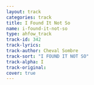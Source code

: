 ```yaml
---
layout: track
categories: track
title: I Found It Not So
name: i-found-it-not-so
type: ahfow_track
track-id: 342
track-lyrics: 
track-author: Cheval Sombre
track-sort: "I FOUND IT NOT SO"
track-alpha: I
track-original: 
cover: true
---
```

